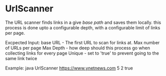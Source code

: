 # UrlScanner
 
The URL scanner finds links in a give *base path* and saves them locally.
this process is done upto a configurable depth, with a configurable limit of links per page.

Excpected Input:
 base URL - The first URL to scan for links at.
 Max number of URLs per page
 Max Depth - how deep should this process go when collecting links for every page
 Unique - set to 'true' to prevent going to the same link twice

Example: java UrlScanner https://www.ynetnews.com 5 2 true
